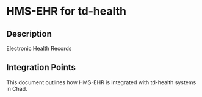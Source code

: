 # HMS-EHR for td-health

## Description

Electronic Health Records

## Integration Points

This document outlines how HMS-EHR is integrated with td-health systems in Chad.
